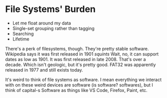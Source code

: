 # File Systems' Burden
- Let me float around my data
- Single-set grouping rather than tagging
- Searching
- Lifetime

There's a perk of filesystems, though. They're pretty stable software. Wikipedia says it was first released in 1901 *squints* Wait, no, it can support dates as low as 1901. It was first released in late 2008. That's over a decade. Which isn't geologic, but it's pretty good. FAT32 was apparently released in 1977 and still exists today.

It's weird to think of file systems as software. I mean everything we interact with on these weird devices are software (is software? softwares), but I think of capital-s Software as things like VS Code, Firefox, Paint, etc.